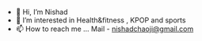 - 👋 Hi, I’m Nishad
- 👀 I’m interested in Health&fitness , KPOP and sports
- 📫 How to reach me ... Mail - nishadchaoji@gmail.com

<!---
XXGdragonXX/XXGdragonXX is a ✨ special ✨ repository because its `README.md` (this file) appears on your GitHub profile.
You can click the Preview link to take a look at your changes.
--->
